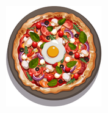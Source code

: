 <p align="center">
    <a><img src="./src/assets/images/menu/pizza/big-bang.svg" alt="Logo" width="250" height="auto"></a>
</p>
